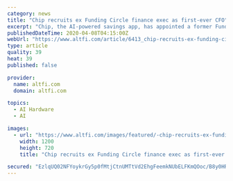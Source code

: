 ```yaml
---
category: news
title: "Chip recruits ex Funding Circle finance exec as first-ever CFO"
excerpt: "Chip, the AI-powered savings app, has appointed a former Funding Circle finance chief as its first-ever Chief Financial Officer. It marks the first time that Chip has appointed a dedicated CFO and Wright will work with Chip's Financial Controller Wendy Yang. Wright was previously interim Financial Operations Director at Funding Circle for a ..."
publishedDateTime: 2020-04-08T04:15:00Z
webUrl: "https://www.altfi.com/article/6413_chip-recruits-ex-funding-circle-finance-exec-as-first-ever-cfo"
type: article
quality: 39
heat: 39
published: false

provider:
  name: altfi.com
  domain: altfi.com

topics:
  - AI Hardware
  - AI

images:
  - url: "https://www.altfi.com/images/featured/-chip-recruits-ex-funding-circle-finance-exec-as-first-ever-cfo.jpg"
    width: 1200
    height: 720
    title: "Chip recruits ex Funding Circle finance exec as first-ever CFO"

secured: "EzlqUQ02NFYoykrGy5p0fMtjCtnUMTtVd2EhgFeemkNUbELFKmQOoc/B8y0HRX4PCW2wCgD9U93qJWGnDDy++wJVkADwHrLClyHjcqOggTQgYQZCYLXTQML56zd8XVCVoCeWEumkAuBiaDtwfQk/9X+LhnsgM6gwJCXOOPF7GOQFqYF/NEwZIy/IXGnqbdTrkQeLuK3dxq6Ehu0UeMrN9gMQV8Rg0E0sqjSnv1SooEY8l/HY0iNSW8spPB+B5Q33brogcoLTqaqs2ExTEPNjhMszq2m5DKQ0kqICfCZnz1iy3U8uZiTAVq/ngI0vyMqL;jn3GClak+XdmUfmAvWEyVQ=="
---
```


